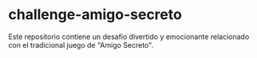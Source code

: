 # challenge-amigo-secreto
Este repositorio contiene un desafío divertido y emocionante relacionado con el tradicional juego de "Amigo Secreto".
